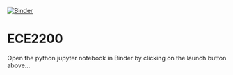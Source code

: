 [![Binder](https://mybinder.org/badge_logo.svg)](https://mybinder.org/v2/gh/dvanblerkom/ece2200.git/HEAD)
# ECE2200

Open the python jupyter notebook in Binder by clicking on the launch button above...
